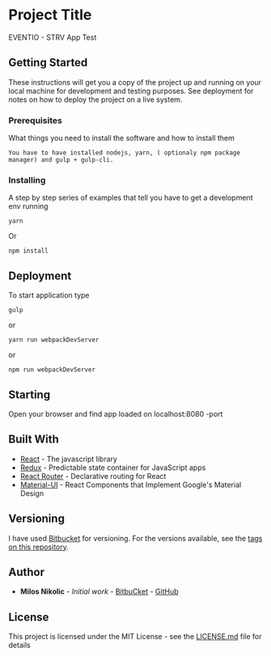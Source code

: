 # Project Title

EVENTIO - STRV App Test

## Getting Started

These instructions will get you a copy of the project up and running on your local machine for development and testing purposes. See deployment for notes on how to deploy the project on a live system.

### Prerequisites

What things you need to install the software and how to install them

```
You have to have installed nodejs, yarn, ( optionaly npm package manager) and gulp + gulp-cli.
```

### Installing

A step by step series of examples that tell you have to get a development env running


```
yarn
```

Or

```
npm install
```

## Deployment

To start application type

```
gulp
```

or  

```
yarn run webpackDevServer
```

or

```
npm run webpackDevServer
```

## Starting

Open your browser and find app loaded on localhost:8080 -port


## Built With

* [React](https://facebook.github.io/react/) - The javascript library
* [Redux](http://redux.js.org/) - Predictable state container for JavaScript apps
* [React Router](https://github.com/ReactTraining/react-router) - Declarative routing for React
* [Material-UI](http://www.material-ui.com/) - React Components that Implement Google's Material Design

## Versioning

I have used [Bitbucket](https://bitbucket.org/milos_nikolic/eventio) for versioning. For the versions available, see the [tags on this repository](https://bitbucket.org/milos_nikolic/eventio). 

## Author

* **Milos Nikolic** - *Initial work* - [BitbuCket](https://bitbucket.org/milos_nikolic/eventio) - [GitHub](https://github.com/Milos5611)


## License

This project is licensed under the MIT License - see the [LICENSE.md](LICENSE.md) file for details
